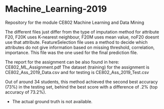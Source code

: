 # Machine_Learning-2019
Repository for the module CE802 Machine Learning and Data Mining

The different files just differ from the type of imputation method for attribute F20, F20K uses K-nearest neighbour, F20M uses mean value, noF20 doesnt use that attribute. FeatureSelection file uses a method to decide which attributes do not give information based on missing threshold, correlation, importance. This file was the one used for the final prediction file.

The report for the assignment can be also found in here: CE802_ML_Assignment.pdf
The dataset (training) for the assignment is CE802_Ass_2019_Data.csv and for testing is CE802_Ass_2019_Test.csv

Out of around 34 students, this method achieved the second best accuracy (73%) in the testing set, behind the best score with a difference of .2% (top accuracy of 73.2%). 

* The actual ground truth is not available.


